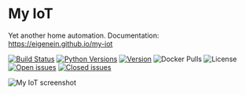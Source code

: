 # My IoT

Yet another home automation. Documentation: https://eigenein.github.io/my-iot

[![Build Status](https://travis-ci.com/eigenein/my-iot.svg?branch=master)](https://travis-ci.com/eigenein/my-iot)
[![Python Versions](https://img.shields.io/pypi/pyversions/my-iot.svg)](https://pypi.org/project/my-iot/)
[![Version](https://img.shields.io/pypi/v/my-iot.svg)](https://pypi.org/project/my-iot/)
![Docker Pulls](https://img.shields.io/docker/pulls/eigenein/my-iot.svg)
![License](https://img.shields.io/github/license/eigenein/my-iot.svg)
[![Open issues](https://img.shields.io/github/issues-raw/eigenein/my-iot.svg)](https://github.com/eigenein/my-iot/issues)
[![Closed issues](https://img.shields.io/github/issues-closed-raw/eigenein/my-iot.svg)](https://github.com/eigenein/my-iot/issues)

![My IoT screenshot](https://eigenein.github.io/my-iot/README.png)

